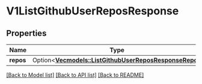 # V1ListGithubUserReposResponse

## Properties

Name | Type | Description | Notes
------------ | ------------- | ------------- | -------------
**repos** | Option<[**Vec<models::ListGithubUserReposResponseRepo>**](ListGithubUserReposResponseRepo.md)> |  | [optional]

[[Back to Model list]](../README.md#documentation-for-models) [[Back to API list]](../README.md#documentation-for-api-endpoints) [[Back to README]](../README.md)


